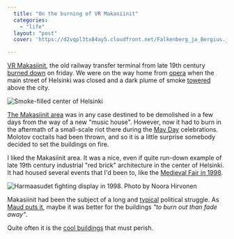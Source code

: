 ```yaml
---
  title: "On the burning of VR Makasiinit"
  categories: 
    - "life"
  layout: "post"
  cover: 'https://d2vqpl3tx84ay5.cloudfront.net/Falkenberg_ja_Bergius.jpg'

---
```

[VR Makasiinit][2], the old railway transfer terminal from late 19th century [burned down][3] on friday. We were on the way home from [opera][4] when the main street of Helsinki was closed and a dark plume of smoke [towered][5] above the city.

![Smoke-filled center of Helsinki](https://d2vqpl3tx84ay5.cloudfront.net/VR_Makasiinit_on_fire.jpg)

[The Makasiinit area][10] was in any case destined to be demolished in a few days from the way of a new "music house". However, now it had to burn in the aftermath of a small-scale riot there during the [May Day][9] celebrations. Molotov coctails had been thrown, and so it is a little surprise somebody decided to set the buildings on fire.

I liked the Makasiinit area. It was a nice, even if quite run-down example of late 19th century industrial "red brick" architecture in the center of Helsinki. It had housed several events that I'd been to, like the [Medieval Fair in 1998][6].

![Harmaasudet fighting display in 1998. Photo by Noora Hirvonen](https://d2vqpl3tx84ay5.cloudfront.net/Falkenberg_ja_Bergius.jpg)

Makasiinit had been the subject of a long and [typical][7] political struggle. As [Maud puts it][8], maybe it was better for the buildings _"to burn out than fade away"_.

Quite often it is the [cool buildings][1] that must perish.

[1]: http://bergie.iki.fi/blog/2004-05-26-000/
[2]: http://www.kangastus.org/makasiinit/
[3]: http://www.hs.fi/kaupunki/artikkeli/Poliisi+edistynyt+makasiinien+palon+tutkinnassa/1135219791677
[4]: http://en.wikipedia.org/wiki/The_Abduction_from_the_Seraglio
[5]: http://bergie.iki.fi/moblog/2006-05-05-1146856203
[6]: http://www.greywolves.org/kuvat/Keskiaikaiset_Karnevaalit-98.html
[7]: http://bergie.iki.fi/blog/historical_helsinki-malmi_airport_threatened/
[8]: http://kalimera-athina.blogspot.com/2006/05/rip-makasiinit.html
[9]: http://en.wikipedia.org/wiki/May_Day
[10]: http://maps.google.com/?ll=60.173527,24.936358&spn=0.002519,0.007435&t=h&om=1

